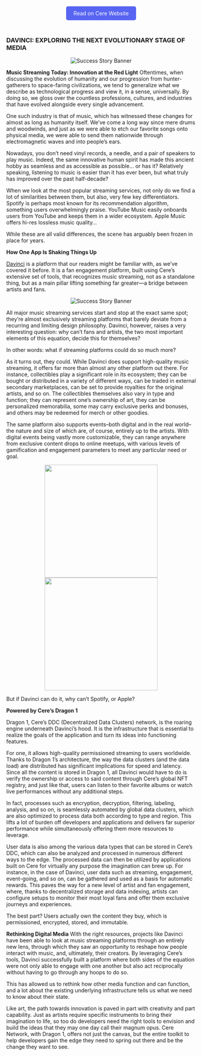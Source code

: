 
<p style="text-align: center;">
  <a href="https://www.cere.network/blog/davinci-exploring-the-next-evolutionary-stage-of-media" target="_blank" style="display: inline-block; padding: 10px 20px; margin: 20px 0; background-color: #5865F2; color: #fff; text-decoration: none; border-radius: 5px;">Read on Cere Website</a>
</p>

### DAVINCI: EXPLORING THE NEXT EVOLUTIONARY STAGE OF MEDIA

<p align="center">
  <img src="/src/assets/images/success_story_banner.jpg" alt="Success Story Banner">
</p>

__Music Streaming Today: Innovation at the Red Light__
Oftentimes, when discussing the evolution of humanity and our progression from hunter-gatherers to space-faring civilizations, we tend to generalize what we describe as technological progress and view it, in a sense, universally. By doing so, we gloss over the countless professions, cultures, and industries that have evolved alongside every single advancement. 

One such industry is that of music, which has witnessed these changes for almost as long as humanity itself. We’ve come a long way since mere drums and woodwinds, and just as we were able to etch our favorite songs onto physical media, we were able to send them nationwide through electromagnetic waves and into people’s ears. 

Nowadays, you don’t need vinyl records, a needle, and a pair of speakers to play music. Indeed, the same innovative human spirit has made this ancient hobby as seamless and as accessible as possible… or has it? Relatively speaking, listening to music is easier than it has ever been, but what truly has improved over the past half-decade? 

When we look at the most popular streaming services, not only do we find a lot of similarities between them, but also, very few key differentiators. Spotify is perhaps most known for its recommendation algorithm, something users overwhelmingly praise. YouTube Music easily onboards users from YouTube and keeps them in a wider ecosystem. Apple Music offers hi-res lossless music quality… 

While these are all valid differences, the scene has arguably been frozen in place for years.


__How One App Is Shaking Things Up__

[Davinci](https://app.ondavinci.com/) is a platform that our readers might be familiar with, as we’ve covered it before. It is a fan engagement platform, built using Cere’s extensive set of tools, that recognizes music streaming, not as a standalone thing, but as a main pillar lifting something far greater—a bridge between artists and fans.

<p align="center">
  <img src="/src/assets/images/davinci-1.jpg" alt="Success Story Banner">
</p>

All major music streaming services start and stop at the exact same spot; they’re almost exclusively streaming platforms that barely deviate from a recurring and limiting design philosophy. Davinci, however, raises a very interesting question: why can’t fans and artists, the two most important elements of this equation, decide this for themselves? 

In other words: what if streaming platforms could do so much more?

As it turns out, they could. While Davinci does support high-quality music streaming, it offers far more than almost any other platform out there. For instance, collectibles play a significant role in its ecosystem; they can be bought or distributed in a variety of different ways, can be traded in external secondary marketplaces, can be set to provide royalties for the original artists, and so on. The collectibles themselves also vary in type and function; they can represent one’s ownership of art, they can be personalized memorabilia, some may carry exclusive perks and bonuses, and others may be redeemed for merch or other goodies. 

The same platform also supports events–both digital and in the real world–the nature and size of which are, of course, entirely up to the artists. With digital events being vastly more customizable, they can range anywhere from exclusive content drops to online meetups, with various levels of gamification and engagement parameters to meet any particular need or goal.


<p align="center">
  <img src="/src/assets/images/davinci2.jpg" style="display: inline-block; margin: 0 10px; width: 300px" alt="">
  <img src="/src/assets/images/davinci3.jpg" style="display: inline-block; margin: 0 10px; width: 300px" alt="">
</p>

But if Davinci can do it, why can’t Spotify, or Apple? 

__Powered by Cere’s Dragon 1__

Dragon 1, Cere’s DDC (Decentralized Data Clusters) network, is the roaring engine underneath Davinci’s hood. It is the infrastructure that is essential to realize the goals of the application and turn its ideas into functioning features. 

For one, it allows high-quality permissioned streaming to users worldwide. Thanks to Dragon 1’s architecture, the way the data clusters (and the data load) are distributed has significant implications for speed and latency. Since all the content is stored in Dragon 1, all Davinci would have to do is verify the ownership or access to said content through Cere’s global NFT registry, and just like that, users can listen to their favorite albums or watch live performances without any additional steps.

In fact, processes such as encryption, decryption, filtering, labeling, analysis, and so on, is seamlessly automated by global data clusters, which are also optimized to process data both according to type and region. This lifts a lot of burden off developers and applications and delivers far superior performance while simultaneously offering them more resources to leverage. 

User data is also among the various data types that can be stored in Cere’s DDC, which can also be analyzed and processed in numerous different ways to the edge. The processed data can then be utilized by applications built on Cere for virtually any purpose the imagination can brew up. For instance, in the case of Davinci, user data such as streaming, engagement, event-going, and so on, can be gathered and used as a basis for automatic rewards. This paves the way for a new level of artist and fan engagement, where, thanks to decentralized storage and data indexing, artists can configure setups to monitor their most loyal fans and offer them exclusive journeys and experiences. 

The best part? Users actually own the content they buy, which is permissioned, encrypted, stored, and immutable. 

__Rethinking Digital Media__
With the right resources, projects like Davinci have been able to look at music streaming platforms through an entirely new lens, through which they saw an opportunity to reshape how people interact with music, and, ultimately, their creators. By leveraging Cere’s tools, Davinci successfully built a platform where both sides of the equation were not only able to engage with one another but also act reciprocally without having to go through any hoops to do so. 

This has allowed us to rethink how other media function and can function, and a lot about the existing underlying infrastructure tells us what we need to know about their state. 

Like art, the path towards innovation is paved in part with creativity and part capability. Just as artists require specific instruments to bring their imagination to life, so too do developers need the right tools to envision and build the ideas that they may one day call their magnum opus. Cere Network, with Dragon 1, offers not just the canvas, but the entire toolkit to help developers gain the edge they need to spring out there and be the change they want to see.
